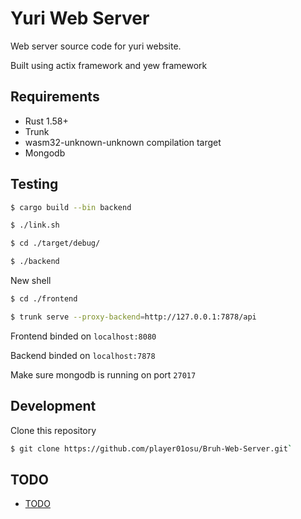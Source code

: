 # Yuri Web Server

Web server source code for yuri website.

Built using actix framework and yew framework

## Requirements

- Rust 1.58+
- Trunk
- wasm32-unknown-unknown compilation target
- Mongodb

## Testing

```sh
$ cargo build --bin backend

$ ./link.sh

$ cd ./target/debug/

$ ./backend

```
New shell
```sh
$ cd ./frontend

$ trunk serve --proxy-backend=http://127.0.0.1:7878/api
```

Frontend binded on `localhost:8080`

Backend binded on `localhost:7878`

Make sure mongodb is running on port `27017`

## Development

Clone this repository

```sh
$ git clone https://github.com/player01osu/Bruh-Web-Server.git`
```

## TODO

- [TODO](TODO.md)

